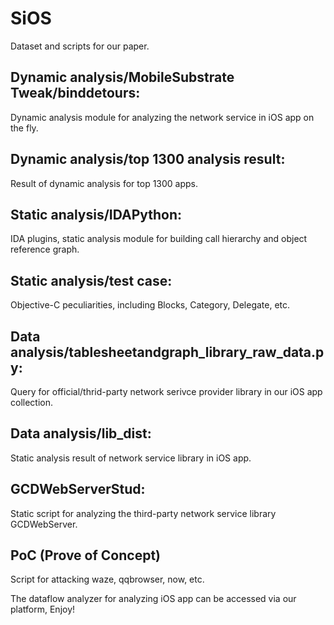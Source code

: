 # SiOS

Dataset and scripts for our paper.

## Dynamic analysis/MobileSubstrate Tweak/binddetours: 
Dynamic analysis module for analyzing the network service in iOS app on the fly.
## Dynamic analysis/top 1300 analysis result: 
Result of dynamic analysis for top 1300 apps.

## Static analysis/IDAPython: 
IDA plugins, static analysis module for building call hierarchy and object reference graph.
## Static analysis/test case: 
Objective-C peculiarities, including Blocks, Category, Delegate, etc.

## Data analysis/tablesheetandgraph_library_raw_data.py: 
Query for official/thrid-party network serivce provider library in our iOS app collection. 
## Data analysis/lib_dist:
Static analysis result of network service library in iOS app.

## GCDWebServerStud:
Static script for analyzing the third-party network service library GCDWebServer.

## PoC (Prove of Concept)
Script for attacking waze, qqbrowser, now, etc.


The dataflow analyzer for analyzing iOS app can be accessed via our platform, Enjoy!
